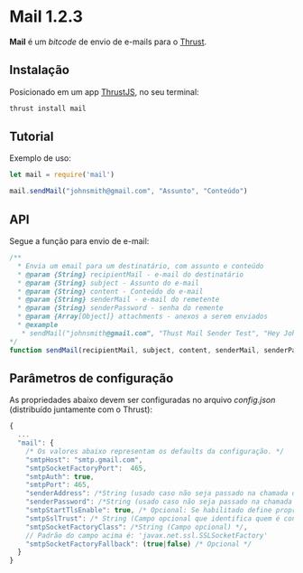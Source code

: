 # Mail 1.2.3

**Mail** é um *bitcode* de envio de e-mails para o [Thrust](https://gitlab.com/thrustjs/thrust-seed).

## Instalação

Posicionado em um app [ThrustJS](https://github.com/thrustjs/thrust), no seu terminal:

```bash
thrust install mail
```

## Tutorial

Exemplo de uso:

```javascript
let mail = require('mail')

mail.sendMail("johnsmith@gmail.com", "Assunto", "Conteúdo")
```

## API

Segue a função para envio de e-mail:

```javascript
/**
  * Envia um email para um destinatário, com assunto e conteúdo
  * @param {String} recipientMail - e-mail do destinatário
  * @param {String} subject - Assunto do e-mail
  * @param {String} content - Conteúdo do e-mail
  * @param {String} senderMail - e-mail do remetente
  * @param {String} senderPassword - senha do remente
  * @param {Array[Object]} attachments - anexos a serem enviados
  * @example
   * sendMail("johnsmith@gmail.com", "Thust Mail Sender Test", "Hey John, how're u?", undefined, undefined, [{bytes: byte[], contentType: 'application/pdf', fileName: 'relatorio.pdf'}])
*/
function sendMail(recipientMail, subject, content, senderMail, senderPassword, attachments)
```

## Parâmetros de configuração

As propriedades abaixo devem ser configuradas no arquivo *config.json* (distribuído juntamente com o Thrust):

``` javascript
{
  ...
  "mail": {
    /* Os valores abaixo representam os defaults da configuração. */
    "smtpHost": "smtp.gmail.com",
    "smtpSocketFactoryPort":  465,
    "smtpAuth": true,
    "smtpPort": 465,
    "senderAddress": /*String (usado caso não seja passado na chamada do sendMail)*/,
    "senderPassword": /*String (usado caso não seja passado na chamada do sendMail)*/,
    "smtpStartTlsEnable": true, /* Opcional: Se habilitado define propriedade 'mail.smtp.starttls.enable' para true. */
    "smtpSslTrust": /* String (Campo opcional que identifica quem é confiável [Propriedade: mail.smtp.ssl.trust]) */
    "smtpSocketFactoryClass": /*String (Campo opcional) */,
    // Padrão do campo acima é: 'javax.net.ssl.SSLSocketFactory'
    "smtpSocketFactoryFallback": (true|false) /* Opcional */
  }
}
```
